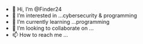 - 👋 Hi, I’m @Finder24
- 👀 I’m interested in ...cybersecurity & programming 
- 🌱 I’m currently learning ...programming 
- 💞️ I’m looking to collaborate on ...
- 📫 How to reach me ...

<!---
Ashan3461/Ashan3461 is a ✨ special ✨ repository because its `README.md` (this file) appears on your GitHub profile.
You can click the Preview link to take a look at your changes.
--->
